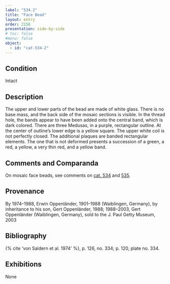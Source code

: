 ```yaml
---
label: "534.2"
title: "Face Bead"
layout: entry
order: 2158
presentation: side-by-side
# toc: false
#menu: false 
object:
  - id: "cat-534-2"
---
```


## Condition

Intact

## Description

The upper and lower parts of the bead are made of white glass. There is no base mass, and the back side of the mosaic sections is visible. In the thread hole, the bands appear to have been added onto the central band, which is dark colored. There are three Medusas, in a purple, rectangular outline. At the center of outline’s lower edge is a yellow square. The upper white coil is not perfectly closed. The additional plaques are banded rectangular elements. The one that is not deformed presents a succession of a green, a red, a yellow, a very thin red, and a yellow band.

## Comments and Comparanda

On mosaic face beads, see comments on [cat. 534](/catalogue/cat-534) and [535](/catalogue/cat-535).

## Provenance

By 1974–1988, Erwin Oppenländer, 1901–1988 (Waiblingen, Germany), by inheritance to his son, Gert Oppenländer, 1988; 1988–2003, Gert Oppenländer (Waiblingen, Germany), sold to the J. Paul Getty Museum, 2003

## Bibliography

{% cite 'von Saldern et al. 1974' %}, p. 126, no. 334; p. 120, plate no. 334.

## Exhibitions

None